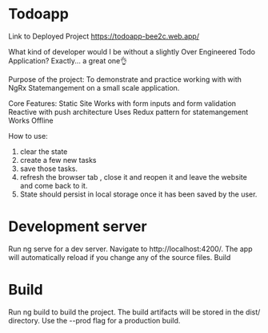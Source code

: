 # Todoapp
Link to Deployed Project
https://todoapp-bee2c.web.app/


What kind of developer would I be without a slightly Over Engineered Todo Application? Exactly... a great one👌

Purpose of the project:
  To demonstrate and practice working with with NgRx Statemangement on a small scale application. 
  
Core Features: 
  Static Site 
  Works with form inputs and form validation
  Reactive with push architecture
  Uses Redux pattern for statemangement
  Works Offline 
    
How to use:
  1. clear the state
  2. create a few new tasks
  3. save those tasks.
  4. refresh the browser tab , close it and reopen it and leave the website and come back to it. 
  5. State should persist in local storage once it has been saved by the user.



# Development server

Run ng serve for a dev server. Navigate to http://localhost:4200/. The app will automatically reload if you change any of the source files.
Build
# Build 
Run ng build to build the project. The build artifacts will be stored in the dist/ directory. Use the --prod flag for a production build.
